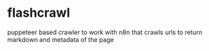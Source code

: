 # flashcrawl
puppeteer based crawler to work with n8n that crawls urls to return markdown and metadata of the page
